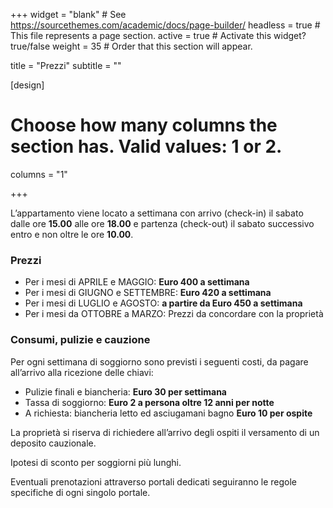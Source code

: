 +++
widget = "blank"  # See https://sourcethemes.com/academic/docs/page-builder/
headless = true  # This file represents a page section.
active = true  # Activate this widget? true/false
weight = 35  # Order that this section will appear.

title = "Prezzi"
subtitle = ""

[design]
  # Choose how many columns the section has. Valid values: 1 or 2.
  columns = "1"

+++

L’appartamento viene locato a settimana con arrivo (check-in) il sabato dalle ore **15.00** alle ore **18.00** e partenza (check-out) il sabato successivo entro e non oltre le ore **10.00**.

### Prezzi

* Per i mesi di APRILE e MAGGIO: **Euro 400 a settimana**
* Per i mesi di GIUGNO e SETTEMBRE: **Euro 420 a settimana**
* Per i mesi di LUGLIO e AGOSTO: **a partire da Euro 450 a settimana**
* Per i mesi da OTTOBRE a MARZO: Prezzi da concordare con la proprietà

### Consumi, pulizie e cauzione

Per ogni settimana di soggiorno sono previsti i seguenti costi, da pagare all’arrivo alla ricezione delle chiavi:

* Pulizie finali e biancheria: **Euro 30 per settimana**
* Tassa di soggiorno: **Euro 2 a persona oltre 12 anni per notte**
* A richiesta: biancheria letto ed asciugamani bagno **Euro 10 per ospite**

La proprietà si riserva di richiedere all’arrivo degli ospiti il versamento di un deposito cauzionale.

Ipotesi di sconto per soggiorni più lunghi.

Eventuali prenotazioni attraverso portali dedicati seguiranno le regole specifiche di ogni singolo portale.
